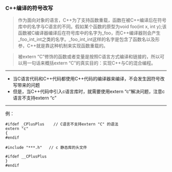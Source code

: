 ### C++编译的符号改写
> 作为面向对象的语言，C\+\+为了支持函数重载，函数在被C\+\+编译后在符号库中的名字与C语言的不同。假如某个函数的原型为void foo(int x, int y);该函数被C编译器编译后在符号库中的名字为_foo，而C\+\+编译器则会产生_foo_int_int之类的名字。_foo_int_int这样的名字是包含了函数名以及形参，C++就是靠这种机制来实现函数重载的。 

> 被extern “C”修饰的函数或者变量是按照C语言方式编译和链接的，所以可以用一句话来概括extern “C”的真实目的：实现C\+\+与C的混合编程。


---
- 当C语言代码和C\+\+代码都使用C\+\+代码的编译器来编译，不会发生因符号改写带来的问题
- 但是，当C\+\+代码中引入c语言库时，就需要使用extern “c”解决问题，注意c语言不支持extern “c”


---

例：

```
#ifdef _CPlusPlus    // C语言不支持extern "C" 的语法
extern "c"           
{
#endif

#include "***.h"   // c 静态库的头文件 

#ifdef __CPlusPlus
}
#endif

```
